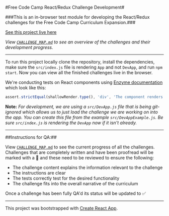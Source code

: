 #Free Code Camp React/Redux Challenge Development#

###This is an in-browser test module for developing the React/Redux challenges for the Free Code Camp Curriculum Expansion.###

[See this project live here](http://hysterical-amusement.surge.sh/)

*View [`CHALLENGE_MAP.md`](https://github.com/bonham000/fcc-react-tests-module/blob/master/CHALLENGE_MAP.md) to see an overview of the challenges and their development progress.*

---

To run this project locally clone the repository, install the dependencies, make sure the `src/index.js` file is rendering
`App` and not `DevApp`, and run `npm start`. Now you can view all the finished challenges live in the browser.

We're conducting tests on React components using [Enzyme documentation](http://airbnb.io/enzyme/) which look like this:

```javascript
assert.strictEqual(shallowRender.type(), 'div', 'The component renders a div element');
```

**Note:** *For development, we are using a `src/DevApp.js` file that is being git-ignored which allows us to just load the challenge we are working on into the app. You can create this file from the example `src/DevAppExample.js`. Be sure `src/index.js` is rendering the `DevApp` now if it isn't already.*

***

##Instructions for QA:##

View [`CHALLENGE_MAP.md`](https://github.com/bonham000/fcc-react-tests-module/blob/master/CHALLENGE_MAP.md) to see the current
progress of all the challenges. Challenges that are completely written and have been proofread will be marked with a :blue_book: and these need to be reviewed to ensure the following:

* The challenge content explains the information relevant to the challenge
* The instructions are clear 
* The tests correctly test for the desired functionality
* The challenge fits into the overall narrative of the curriculum

Once a challenge has been fully QA'd its status will be updated to :white_check_mark:

***

This project was bootstrapped with [Create React App](https://github.com/facebookincubator/create-react-app).